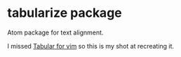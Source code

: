 # tabularize package

Atom package for text alignment.

I missed [Tabular for vim](https://github.com/godlygeek/tabular)
so this is my shot at recreating it.
